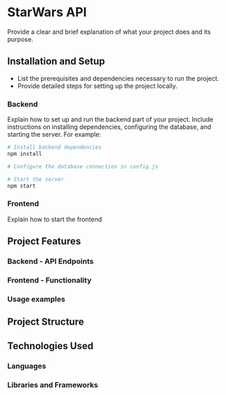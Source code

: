# StarWars API

Provide a clear and brief explanation of what your project does and its purpose.

## Installation and Setup
- List the prerequisites and dependencies necessary to run the project.
- Provide detailed steps for setting up the project locally.

### Backend
Explain how to set up and run the backend part of your project. Include instructions on installing dependencies, configuring the database, and starting the server. For example:

```bash
# Install backend dependencies
npm install

# Configure the database connection in config.js

# Start the server
npm start
```

### Frontend

Explain how to start the frontend

## Project Features

### Backend - API Endpoints

### Frontend - Functionality

### Usage examples

## Project Structure

## Technologies Used

### Languages

### Libraries and Frameworks

